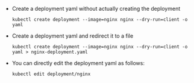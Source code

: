 - Create a deployment yaml without actually creating the deployment

	`kubectl create deployment --image=nginx nginx --dry-run=client -o yaml`

- Create a deployment yaml and redirect it to a file

	`kubectl create deployment --image=nginx nginx --dry-run=client -o yaml > nginx-deployment.yaml`

- You can directly edit the deployment yaml as follows:

	`kubectl edit deployment/nginx`